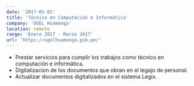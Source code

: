 ```yaml
---
date: '2017-01-01'
title: 'Técnico en Computación e Informática'
company: 'UGEL Huamanga'
location: remote
range: 'Enero 2017 - Marzo 2017'
url: 'https://ugelhuamanga.gob.pe/'
---
```


- Prestar servicios para cumplir los trabajos como técnico
en computación e informática.
- Digitalizacion de los documentos que obran en el legajo de
personal.
- Actualizar documentos digitalizados en el sistema Legix.
